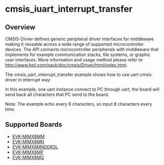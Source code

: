 # cmsis_iuart_interrupt_transfer

## Overview
CMSIS-Driver defines generic peripheral driver interfaces for middleware making it reusable across a wide
range of supported microcontroller devices. The API connects microcontroller peripherals with middleware
that implements for example communication stacks, file systems, or graphic user interfaces.
More information and usage method please refer to http://www.keil.com/pack/doc/cmsis/Driver/html/index.html.

The cmsis_uart_interrupt_transfer example shows how to use uart cmsis driver in interrupt way:

In this example, one uart instance connect to PC through uart, the board will
send back all characters that PC send to the board.

Note: The example echo every 8 characters, so input 8 characters every time.

## Supported Boards
- [EVK-MIMX8MM](../../../_boards/evkmimx8mm/cmsis_driver_examples/uart/interrupt_transfer/example_board_readme.md)
- [EVK-MIMX8MN](../../../_boards/evkmimx8mn/cmsis_driver_examples/uart/interrupt_transfer/example_board_readme.md)
- [EVK-MIMX8MNDDR3L](../../../_boards/evkmimx8mnddr3l/cmsis_driver_examples/uart/interrupt_transfer/example_board_readme.md)
- [EVK-MIMX8MP](../../../_boards/evkmimx8mp/cmsis_driver_examples/uart/interrupt_transfer/example_board_readme.md)
- [EVK-MIMX8MQ](../../../_boards/evkmimx8mq/cmsis_driver_examples/uart/interrupt_transfer/example_board_readme.md)

